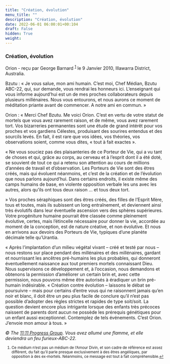 ```yaml
---
title: "Création, évolution"
menu_title: ""
description: "Création, évolution"
date: 2022-06-01 06:00:01+00:104
draft: False
hidden: True
weight:
---
```

### Création, évolution

Orion - reçu par George Barnard <sup id="a1">[1](#f1)</sup> le 9 Janvier 2010, Illawarra District, Australia.

Bzutu : « Je vous salue, mon ami humain. C’est moi, Chef Médian, Bzutu ABC-22, qui, sur demande, vous rendrai les honneurs ici. L’enseignant qui vous informe aujourd’hui est un de mes proches collaborateurs depuis plusieurs millénaires. Nous vous entourons, et nous aurons ce moment de méditation priante avant de commencer. A notre ami en commun. »

Orion : « Merci Chef Bzutu. Me voici Orion. C’est en vertu de votre statut de mortels que vous avez rarement raison, et de même, vous avez rarement tort. Vos bizarreries permanentes sont une étude de grand intérêt pour vos proches et vos gardiens Célestes, produisant des sourires entendus et des sourcils levés. En fait, il est rare que vos idées, vos théories, vos observations soient, comme vous dites, « tout à fait exactes ».

« Ne vous souciez pas des plaisanteries de ce Porteur de Vie, qui a vu tant de choses et qui, grâce au corps, au cerveau et à l’esprit dont il a été doté, se souvient de tout ce qui a retenu son attention au cours de millions d’années de travail et d’observation. Les Porteurs de Vie sont des êtres créés, mais qui évoluent néanmoins, et c’est de la création et de l’évolution que nous parlons aujourd’hui. Dans certains endroits, il existe même des camps humains de base, en violente opposition verbale les uns avec les autres, alors qu’ils ont tous deux raison … et tous deux tort.

 » Vos proches séraphiques sont des êtres créés, des filles de l’Esprit Mère, tous et toutes, mais ils subissent un long entraînement, et deviennent ainsi très évolutifs dans leur éventuelle ascension vers des sphères supérieures. Votre progéniture humaine pourrait être classée comme pleinement évolutive, certes, mais l’étincelle nécessaire pour donner la vie, accordée au moment de la conception, est de nature créative, et non évolutive. Et nous en arrivons aux devoirs des Porteurs de Vie, typiques d’une planète décimale telle qu’Urantia.

« Après l’implantation d’un milieu végétal vivant – créé et testé par nous – nous restons sur place pendant des millénaires et des millénaires, gardant et nourrissant les ancêtres pré-humains les plus probables, qui donneront éventuellement naissance aux tout premiers mortels connaissant Dieu. Nous supervisons ce développement et, à l’occasion, nous demandons et obtenons la permission d’améliorer un certain brin et, avec cette permission, nous pouvons même être autorisés à éradiquer un brin pré-humain indésirable.
« Création contre évolution – laissons le débat se poursuivre – mais pour certains d’entre vous qui ne raisonnent jamais qu’en noir et blanc, il doit être un peu plus facile de conclure qu’il n’est pas possible d’adopter des règles strictes et rapides de type soit/soit. La question devient encore plus intrigante lorsque des enfants très précoces naissent de parents dont aucun ne possède les prérequis génétiques pour un enfant aussi exceptionnel. Contemplez de tels événements. C’est Orion. J’envoie mon amour à tous. »

*© The [11:11 Progress Group](http://www.1111ProgressGroup.com). Vous avez allumé une flamme, et elle deviendra un feu furieux-ABC-22.*
<small>

1. <large id="f1"> Ce médium n’est pas un médium de l’Amour Divin, et son cadre de référence est assez différent, du fait qu’il parle presque exclusivement à des êtres angéliques, par opposition à des ex-mortels. Néanmoins, ce message est tout à fait compréhensible.[↩](#a1)
